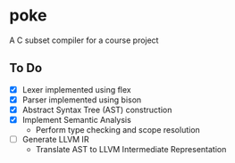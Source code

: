 # poke
A C subset compiler for a course project



## To Do
- [x] Lexer implemented using flex
- [x] Parser implemented using bison
- [x] Abstract Syntax Tree (AST) construction
- [x] Implement Semantic Analysis
  - Perform type checking and scope resolution
- [ ] Generate LLVM IR
  - Translate AST to LLVM Intermediate Representation
